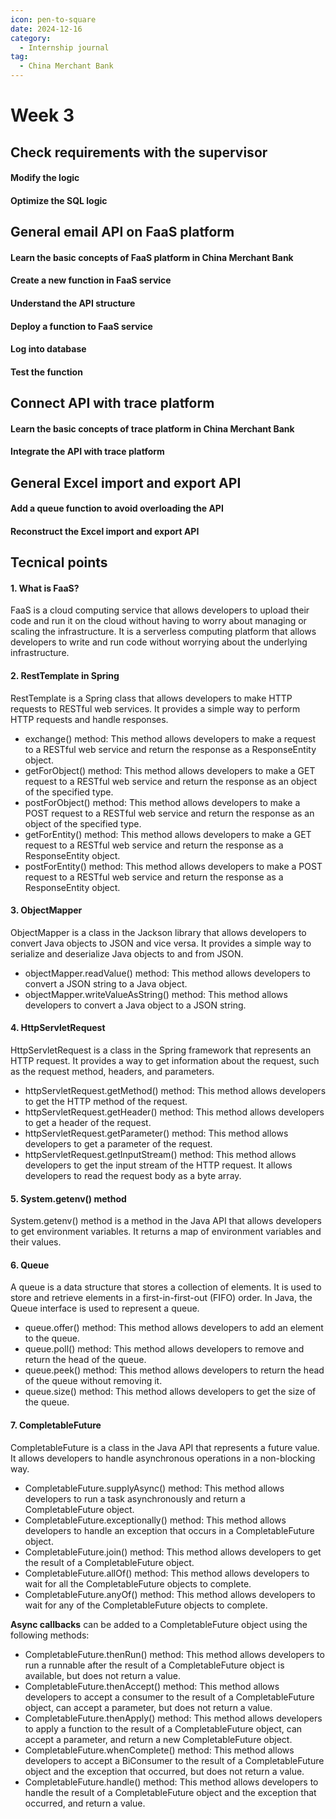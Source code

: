 ```yaml
---
icon: pen-to-square
date: 2024-12-16
category:
  - Internship journal
tag:
  - China Merchant Bank
---
```


# Week 3

## Check requirements with the supervisor
#### Modify the logic 
#### Optimize the SQL logic

## General email API on FaaS platform
#### Learn the basic concepts of FaaS platform in China Merchant Bank
#### Create a new function in FaaS service
#### Understand the API structure
#### Deploy a function to FaaS service
#### Log into database
#### Test the function

## Connect API with trace platform
#### Learn the basic concepts of trace platform in China Merchant Bank
#### Integrate the API with trace platform

## General Excel import and export API
#### Add a queue function to avoid overloading the API
#### Reconstruct the Excel import and export API



## Tecnical points
#### 1. What is FaaS?
FaaS is a cloud computing service that allows developers to upload their code and run it on the cloud without having to worry about managing or scaling the infrastructure. It is a serverless computing platform that allows developers to write and run code without worrying about the underlying infrastructure.

#### 2. RestTemplate in Spring
RestTemplate is a Spring class that allows developers to make HTTP requests to RESTful web services. It provides a simple way to perform HTTP requests and handle responses.

- exchange() method: This method allows developers to make a request to a RESTful web service and return the response as a ResponseEntity object.
- getForObject() method: This method allows developers to make a GET request to a RESTful web service and return the response as an object of the specified type.
- postForObject() method: This method allows developers to make a POST request to a RESTful web service and return the response as an object of the specified type.
- getForEntity() method: This method allows developers to make a GET request to a RESTful web service and return the response as a ResponseEntity object.
- postForEntity() method: This method allows developers to make a POST request to a RESTful web service and return the response as a ResponseEntity object.

#### 3. ObjectMapper
ObjectMapper is a class in the Jackson library that allows developers to convert Java objects to JSON and vice versa. It provides a simple way to serialize and deserialize Java objects to and from JSON.
- objectMapper.readValue() method: This method allows developers to convert a JSON string to a Java object.
- objectMapper.writeValueAsString() method: This method allows developers to convert a Java object to a JSON string.

#### 4. HttpServletRequest 
HttpServletRequest is a class in the Spring framework that represents an HTTP request. It provides a way to get information about the request, such as the request method, headers, and parameters.
- httpServletRequest.getMethod() method: This method allows developers to get the HTTP method of the request.
- httpServletRequest.getHeader() method: This method allows developers to get a header of the request.
- httpServletRequest.getParameter() method: This method allows developers to get a parameter of the request.
- httpServletRequest.getInputStream() method: This method allows developers to get the input stream of the HTTP request. It allows developers to read the request body as a byte array.

#### 5. System.getenv() method
System.getenv() method is a method in the Java API that allows developers to get environment variables. It returns a map of environment variables and their values.

#### 6. Queue 
A queue is a data structure that stores a collection of elements. It is used to store and retrieve elements in a first-in-first-out (FIFO) order. In Java, the Queue interface is used to represent a queue.
- queue.offer() method: This method allows developers to add an element to the queue.
- queue.poll() method: This method allows developers to remove and return the head of the queue.
- queue.peek() method: This method allows developers to return the head of the queue without removing it.
- queue.size() method: This method allows developers to get the size of the queue.

#### 7. CompletableFuture
CompletableFuture is a class in the Java API that represents a future value. It allows developers to handle asynchronous operations in a non-blocking way.
- CompletableFuture.supplyAsync() method: This method allows developers to run a task asynchronously and return a CompletableFuture object.
- CompletableFuture.exceptionally() method: This method allows developers to handle an exception that occurs in a CompletableFuture object.
- CompletableFuture.join() method: This method allows developers to get the result of a CompletableFuture object.
- CompletableFuture.allOf() method: This method allows developers to wait for all the CompletableFuture objects to complete.
- CompletableFuture.anyOf() method: This method allows developers to wait for any of the CompletableFuture objects to complete.

**Async callbacks** can be added to a CompletableFuture object using the following methods:
- CompletableFuture.thenRun() method: This method allows developers to run a runnable after the result of a CompletableFuture object is available, but does not return a value.
- CompletableFuture.thenAccept() method: This method allows developers to accept a consumer to the result of a CompletableFuture object, can accept a parameter, but does not return a value.
- CompletableFuture.thenApply() method: This method allows developers to apply a function to the result of a CompletableFuture object, can accept a parameter, and return a new CompletableFuture object.
- CompletableFuture.whenComplete() method: This method allows developers to accept a BiConsumer to the result of a CompletableFuture object and the exception that occurred, but does not return a value.
- CompletableFuture.handle() method: This method allows developers to handle the result of a CompletableFuture object and the exception that occurred, and return a value.

